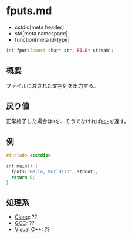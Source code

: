 # fputs.md
* cstdio[meta header]
* std[meta namespace]
* function[meta id-type]

```cpp
int fputs(const char* str, FILE* stream);
```

## 概要
ファイルに渡された文字列を出力する。

## 戻り値
正常終了した場合は`0`を、そうでなければ[`EOF`](/reference/cstdio/eof.md)を返す。

## 例
```cpp example
#include <cstdio>

int main() {
  fputs("Hello, World!\n", stdout);
  return 0;
}
```

## 処理系
- [Clang](/implementation.md#clang): ??
- [GCC](/implementation.md#gcc): ??
- [Visual C++](/implementation.md#visual_cpp): ??